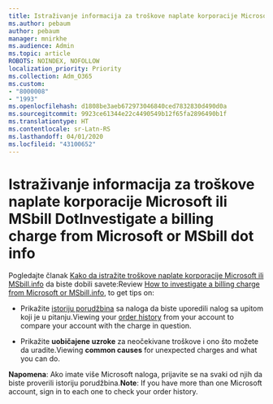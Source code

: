 ```yaml
---
title: Istraživanje informacija za troškove naplate korporacije Microsoft ili MSbill Dot
ms.author: pebaum
author: pebaum
manager: mnirkhe
ms.audience: Admin
ms.topic: article
ROBOTS: NOINDEX, NOFOLLOW
localization_priority: Priority
ms.collection: Adm_O365
ms.custom:
- "8000008"
- "1993"
ms.openlocfilehash: d1808be3aeb672973046840ced7832830d490d0a
ms.sourcegitcommit: 9923ce61344e22c4490549b12f65fa2896490b1f
ms.translationtype: HT
ms.contentlocale: sr-Latn-RS
ms.lasthandoff: 04/01/2020
ms.locfileid: "43100652"
---
```

# <a name="investigate-a-billing-charge-from-microsoft-or-msbill-dot-info"></a><span data-ttu-id="e01ea-102">Istraživanje informacija za troškove naplate korporacije Microsoft ili MSbill Dot</span><span class="sxs-lookup"><span data-stu-id="e01ea-102">Investigate a billing charge from Microsoft or MSbill dot info</span></span>

<span data-ttu-id="e01ea-103">Pogledajte članak [Kako da istražite troškove naplate korporacije Microsoft ili MSbill.info](https://support.microsoft.com/help/10623/microsoft-account-investigate-billing-charge) da biste dobili savete:</span><span class="sxs-lookup"><span data-stu-id="e01ea-103">Review [How to investigate a billing charge from Microsoft or MSbill.info](https://support.microsoft.com/help/10623/microsoft-account-investigate-billing-charge), to get tips on:</span></span> 

- <span data-ttu-id="e01ea-104">Prikažite [istoriju porudžbina](https://account.microsoft.com/billing/orders/) sa naloga da biste uporedili nalog sa upitom koji je u pitanju.</span><span class="sxs-lookup"><span data-stu-id="e01ea-104">Viewing your [order history](https://account.microsoft.com/billing/orders/) from your account to compare your account with the charge in question.</span></span>

- <span data-ttu-id="e01ea-105">Prikažite **uobičajene uzroke** za neočekivane troškove i ono što možete da uradite.</span><span class="sxs-lookup"><span data-stu-id="e01ea-105">Viewing **common causes** for unexpected charges and what you can do.</span></span>

<span data-ttu-id="e01ea-106">**Napomena**: Ako imate više Microsoft naloga, prijavite se na svaki od njih da biste proverili istoriju porudžbina.</span><span class="sxs-lookup"><span data-stu-id="e01ea-106">**Note**: If you have more than one Microsoft account, sign in to each one to check your order history.</span></span>
